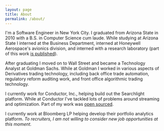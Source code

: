 ```yaml
---
layout: page
title: About
permalink: /about/
---
```


I'm a Software Engineer in New York City.  I graduated from Arizona State in 2010 with a B.S. in Computer Science cum laude.  While studying at Arizona State I interned at the Business Department, interned at Honeywell Aerospace's avionics division, and interned with a research laboratory (part of this work [is published](https://web.njit.edu/~ychen/pvldb10_xsact.pdf)).

After graduating I moved on to Wall Street and became a Technology Analyst at Goldman Sachs.  While at Goldman I worked in various aspects of Derivatives trading technology, including back office trade automation, regulatory reform auditing work, and front office algorithmic trading technology.

I currently work for Conductor, Inc., helping build out the Searchlight platform.  While at Conductor I've tackled lots of problems around streaming and optimization.  Part of my work was [open sourced](https://github.com/tdcmeehan/rx-ordered-data/).

I currently work at Bloomberg LP helping develop their portfolio analytics platform.  *To recruiters, I am not willing to consider new job opportunities at this moment.*
